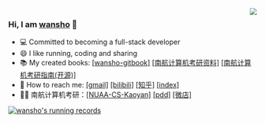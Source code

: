 <img align="right" src="https://github-readme-stats.vercel.app/api/top-langs/?username=wansho&layout=compact&hide=HTML" style="zoom:85%;" />

### Hi, I am [wansho](http://www.wansho.top) 👋

- 💻 Committed to becoming a full-stack developer
- 😄 I like running, coding and sharing
- 📚 My created books: [[wansho-gitbook]](http://book.wansho.top) [[南航计算机考研资料]](https://mobile.yangkeduo.com/goods2.html?goods_id=211087632444) [[南航计算机考研指南(开源)]](https://github.com/nuaa-cs-kaoyan/awesome-nuaa-cs-kaoyan) 
- 💌 How to reach me: [[gmail]](mailto:wanshojs@gmail.com) [[bilibili]](https://space.bilibili.com/72195837) [[知乎]](https://www.zhihu.com/people/wansho) [[index]](http://www.wansho.top/)
- 👨‍🏫 南航计算机考研：[[NUAA-CS-Kaoyan]](https://github.com/nuaa-cs-kaoyan/awesome-nuaa-cs-kaoyan) [[pdd]](https://mobile.yangkeduo.com/goods2.html?goods_id=211087632444) [[微店]](https://k.koudai.com/d320yHBl)



[![wansho's running records](http://running.wansho.top/renderer)](http://running.wansho.top)






